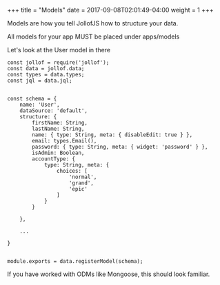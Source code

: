+++
title = "Models"
date =  2017-09-08T02:01:49-04:00
weight = 1
+++

Models are how you tell JollofJS how to structure your data.

All models for your app MUST be placed under apps/models

Let's look at the User model in there

```
const jollof = require('jollof');
const data = jollof.data;
const types = data.types;
const jql = data.jql;


const schema = {
    name: 'User',
    dataSource: 'default',
    structure: {
        firstName: String,
        lastName: String,
        name: { type: String, meta: { disableEdit: true } },
        email: types.Email(),
        password: { type: String, meta: { widget: 'password' } },
        isAdmin: Boolean,
        accountType: {
            type: String, meta: {
                choices: [
                    'normal',
                    'grand',
                    'epic'
                ]
            }
        }

    },

    ...

}


module.exports = data.registerModel(schema);
```

If you have worked with ODMs like Mongoose, this should look familiar.

